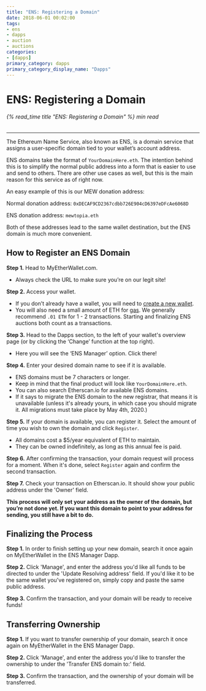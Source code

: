 ```yaml
---
title: "ENS: Registering a Domain"
date: 2018-06-01 00:02:00
tags:
- ens
- dapps
- auction
- auctions
categories:
- [dapps]
primary_category: dapps
primary_category_display_name: "Dapps"
---
```


# __ENS: Registering a Domain__
###### {% read_time title "ENS: Registering a Domain" %} min read
***

The Ethereum Name Service, also known as ENS, is a domain service that assigns a user-specific domain tied to your wallet’s account address. 

ENS domains take the format of `YourDomainHere.eth`. The intention behind this is to simplify the normal public address into a form that is easier to use and send to others. There are other use cases as well, but this is the main reason for this service as of right now.

An easy example of this is our MEW donation address:

Normal donation address: `0xDECAF9CD2367cdbb726E904cD6397eDFcAe6068D`

ENS donation address: `mewtopia.eth`

Both of these addresses lead to the same wallet destination, but the ENS domain is much more convenient.



## __How to Register an ENS Domain__

**Step 1.** Head to MyEtherWallet.com.
* Always check the URL to make sure you’re on our legit site!

**Step 2.** Access your wallet. 
* If you don’t already have a wallet, you will need to [create a new wallet][createWallet]. 
* You will also need a small amount of ETH for [gas][gas]. We generally recommend `.01 ETH` for 1 - 2 transactions. Starting and finalizing ENS auctions both count as a transactions.

**Step 3.** Head to the Dapps section, to the left of your wallet's overview page (or by clicking the ‘Change’ function at the top right). 
* Here you will see the ‘ENS Manager’ option. Click there!

**Step 4.** Enter your desired domain name to see if it is available.
* ENS domains must be 7 characters or longer.
* Keep in mind that the final product will look like `YourDomainHere.eth`.
* You can also search Etherscan.io for available ENS domains.
* If it says to migrate the ENS domain to the new registrar, that means it is unavailable (unless it's already yours, in which case you should migrate it. All migrations must take place by May 4th, 2020.)

**Step 5.** If your domain is available, you can register it. Select the amount of time you wish to own the domain and click `Register`.
* All domains cost a $5/year equivalent of ETH to maintain. 
* They can be owned indefinitely, as long as this annual fee is paid. 

**Step 6.** After confirming the transaction, your domain request will process for a moment. When it's done, select `Register` again and confirm the second transaction.

**Step 7.** Check your transaction on Etherscan.io. It should show your public address under the 'Owner' field.

**This process will only set your address as the owner of the domain, but you’re not done yet. If you want this domain to point to your address for sending, you still have a bit to do.**

## __Finalizing the Process__

**Step 1.** In order to finish setting up your new domain, search it once again on MyEtherWallet in the ENS Manager Dapp.

**Step 2.** Click 'Manage', and enter the address you'd like all funds to be directed to under the 'Update Resolving address' field. If you'd like it to be the same wallet you've registered on, simply copy and paste the same public address.

**Step 3.** Confirm the transaction, and your domain will be ready to receive funds!

## __Transferring Ownership__

**Step 1.** If you want to transfer ownership of your domain, search it once again on MyEtherWallet in the ENS Manager Dapp.

**Step 2.** Click 'Manage', and enter the address you'd like to transfer the ownership to under the 'Transfer ENS domain to:' field. 

**Step 3.** Confirm the transaction, and the ownership of your domain will be transferred.

[createWallet]: /@@@@@@/Getting_Started/How_To_Create_A_Wallet/
[gas]: /@@@@@@//transactions/what-is-gas/
